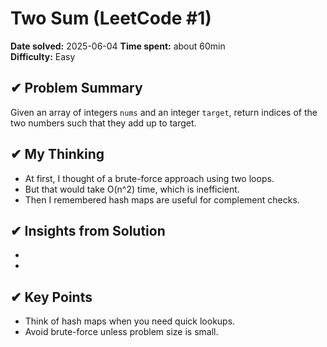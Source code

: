 # Two Sum (LeetCode #1)

**Date solved:** 2025-06-04
**Time spent:** about 60min  
**Difficulty:** Easy

## ✔︎ Problem Summary
Given an array of integers `nums` and an integer `target`, return indices of the two numbers such that they add up to target.

## ✔︎ My Thinking
- At first, I thought of a brute-force approach using two loops.
- But that would take O(n^2) time, which is inefficient.
- Then I remembered hash maps are useful for complement checks.

## ✔︎ Insights from Solution
- 
- 

## ✔︎ Key Points
- Think of hash maps when you need quick lookups.
- Avoid brute-force unless problem size is small.
